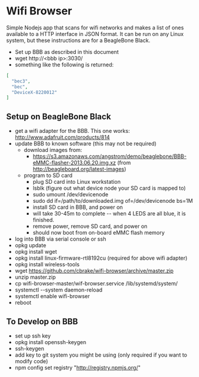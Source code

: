 Wifi Browser
============

Simple Nodejs app that scans for wifi networks and makes a list of ones available
to a HTTP interface in JSON format.  It can be run on any Linux system, but
these instructions are for a BeagleBone Black.

* Set up BBB as described in this document
* wget http://\<bbb ip\>:3030/
* something like the following is returned:

```json
[
  "bec3",
  "bec",
  "DeviceX-8220012"
]
```

Setup on BeagleBone Black
-------------------------

* get a wifi adapter for the BBB.  This one works: http://www.adafruit.com/products/814
* update BBB to known software (this may not be required)
    * download images from:
        * https://s3.amazonaws.com/angstrom/demo/beaglebone/BBB-eMMC-flasher-2013.06.20.img.xz (from http://beagleboard.org/latest-images)
    * program to SD card
        * plug SD card into Linux workstation
        * lsblk (figure out what device node your SD card is mapped to)
        * sudo umount /dev/devicenode 
        * sudo dd if=/path/to/downloaded.img of=/dev/devicenode bs=1M
        * install SD card in BBB, and power on
        * will take 30-45m to complete -- when 4 LEDS are all blue, it is finished.
        * remove power, remove SD card, and power on
        * should now boot from on-board eMMC flash memory
* log into BBB via serial console or ssh
* opkg update
* opkg install wget
* opkg install linux-firmware-rtl8192cu (required for above wifi adapter)
* opkg install wireless-tools
* wget https://github.com/cbrake/wifi-browser/archive/master.zip
* unzip master.zip
* cp wifi-browser-master/wif-browser.service /lib/systemd/system/
* systemctl --system daemon-reload
* systemctl enable wifi-browser
* reboot

To Develop on BBB
-----------------

* set up ssh key
 * opkg install openssh-keygen
 * ssh-keygen
 * add key to git system you might be using (only required if you want to modify code)
* npm config set registry "http://registry.npmjs.org/"








